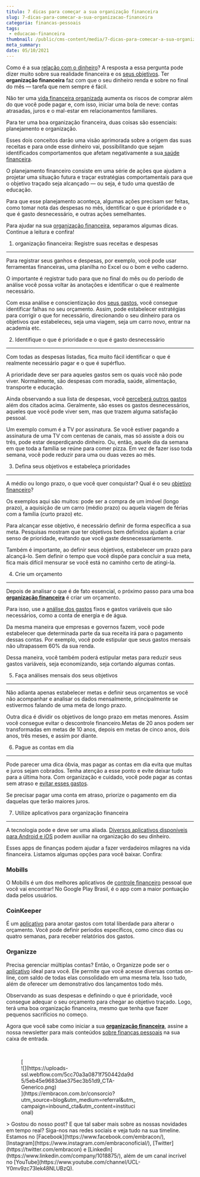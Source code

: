 ```yaml
---
titulo: 7 dicas para começar a sua organização financeira
slug: 7-dicas-para-comecar-a-sua-organizacao-financeira
categoria: financas-pessoais
tags:
 - educacao-financeira
thumbnail: /public/cms-content/media/7-dicas-para-comecar-a-sua-organizacao-financeira.jpg
meta_summary: 
date: 05/10/2021
---
```

Como é a sua [relação com o dinheiro](https://www.embracon.com.br/blog/planeje-sua-vida-financeira-e-fique-sempre-no-azul)? A resposta a essa pergunta pode dizer muito sobre sua realidade financeira e os [seus objetivos](https://www.embracon.com.br/blog/como-juntar-dinheiro-para-reformar-a-casa). Ter **organização financeira** faz com que o seu dinheiro renda e sobre no final do mês — tarefa que nem sempre é fácil.

Não ter uma [vida financeira organizada](https://www.embracon.com.br/blog/7-dicas-para-comecar-a-sua-organizacao-financeira) aumenta os riscos de comprar além do que você pode pagar e, com isso, iniciar uma bola de neve: contas atrasadas, juros e o mal-estar em relacionamentos familiares.

Para ter uma boa organização financeira, duas coisas são essenciais: planejamento e organização.

Esses dois conceitos darão uma visão aprimorada sobre a origem das suas receitas e para onde esse dinheiro vai, possibilitando que sejam identificados comportamentos que afetam negativamente a sua[ saúde financeira](https://www.embracon.com.br/blog/planeje-sua-vida-financeira-e-fique-sempre-no-azul).

O planejamento financeiro consiste em uma série de ações que ajudam a projetar uma situação futura e traçar estratégias comportamentais para que o objetivo traçado seja alcançado — ou seja, é tudo uma questão de educação.

Para que esse planejamento aconteça, algumas ações precisam ser feitas, como tomar nota das despesas no mês, identificar o que é prioridade e o que é gasto desnecessário, e outras ações semelhantes.

Para ajudar na sua [organização financeira](https://www.embracon.com.br/blog/7-dicas-para-comecar-a-sua-organizacao-financeira), separamos algumas dicas. Continue a leitura e confira!

1. organização financeira: Registre suas receitas e despesas
------------------------------------------------------------

Para registrar seus ganhos e despesas, por exemplo, você pode usar ferramentas financeiras, uma planilha no Excel ou o bom e velho caderno.

O importante é registrar tudo para que no final do mês ou do período de análise você possa voltar às anotações e identificar o que é realmente necessário.

Com essa análise e conscientização dos [seus gastos](https://www.embracon.com.br/blog/como-identificar-e-eliminar-gastos-desnecessarios), você consegue identificar falhas no seu orçamento. Assim, pode estabelecer estratégias para corrigir o que for necessário, direcionando o seu dinheiro para os objetivos que estabeleceu, seja uma viagem, seja um carro novo, entrar na academia etc.

2. Identifique o que é prioridade e o que é gasto desnecessário
---------------------------------------------------------------

Com todas as despesas listadas, fica muito fácil identificar o que é realmente necessário pagar e o que é supérfluo.

A prioridade deve ser para aqueles gastos sem os quais você não pode viver. Normalmente, são despesas com moradia, saúde, alimentação, transporte e educação.

Ainda observando a sua lista de despesas, você [perceberá outros gastos](https://www.embracon.com.br/blog/como-identificar-e-eliminar-gastos-desnecessarios) além dos citados acima. Geralmente, são esses os gastos desnecessários, aqueles que você pode viver sem, mas que trazem alguma satisfação pessoal.

Um exemplo comum é a TV por assinatura. Se você estiver pagando a assinatura de uma TV com centenas de canais, mas só assiste a dois ou três, pode estar desperdiçando dinheiro. Ou, então, aquele dia da semana em que toda a família se reúne para comer pizza. Em vez de fazer isso toda semana, você pode reduzir para uma ou duas vezes ao mês.

3. Defina seus objetivos e estabeleça prioridades
-------------------------------------------------

A médio ou longo prazo, o que você quer conquistar? Qual é o seu [objetivo financeiro](https://www.embracon.com.br/blog/planeje-sua-vida-financeira-e-fique-sempre-no-azul)?

Os exemplos aqui são muitos: pode ser a compra de um imóvel (longo prazo), a aquisição de um carro (médio prazo) ou aquela viagem de férias com a família (curto prazo) etc.

Para alcançar esse objetivo, é necessário definir de forma específica a sua meta. Pesquisas mostram que ter objetivos bem definidos ajudam a criar senso de prioridade, evitando que você gaste desnecessariamente.

Também é importante, ao definir seus objetivos, estabelecer um prazo para alcançá-lo. Sem definir o tempo que você dispõe para concluir a sua meta, fica mais difícil mensurar se você está no caminho certo de atingi-la.

4. Crie um orçamento
--------------------

Depois de analisar o que é de fato essencial, o próximo passo para uma boa [**organização financeira**](https://www.embracon.com.br/blog/7-dicas-para-comecar-a-sua-organizacao-financeira) é criar um orçamento.

Para isso, use a [análise dos gastos](https://www.embracon.com.br/blog/como-identificar-e-eliminar-gastos-desnecessarios) fixos e gastos variáveis que são necessários, como a conta de energia e de água.

Da mesma maneira que empresas e governos fazem, você pode estabelecer que determinada parte da sua receita irá para o pagamento dessas contas. Por exemplo, você pode estipular que seus gastos mensais não ultrapassem 60% da sua renda.

Dessa maneira, você também poderá estipular metas para reduzir seus gastos variáveis, seja economizando, seja cortando algumas contas.

5. Faça análises mensais dos seus objetivos
-------------------------------------------

Não adianta apenas estabelecer metas e definir seus orçamentos se você não acompanhar e analisar os dados mensalmente, principalmente se estivermos falando de uma meta de longo prazo.

Outra dica é dividir os objetivos de longo prazo em metas menores. Assim você consegue evitar o descontrole financeiro.Metas de 20 anos podem ser transformadas em metas de 10 anos, depois em metas de cinco anos, dois anos, três meses, e assim por diante.

6. Pague as contas em dia
-------------------------

Pode parecer uma dica óbvia, mas pagar as contas em dia evita que multas e juros sejam cobrados. Tenha atenção a esse ponto e evite deixar tudo para a última hora. Com organização e cuidado, você pode pagar as contas sem atraso e [evitar esses gastos](https://www.embracon.com.br/blog/como-identificar-e-eliminar-gastos-desnecessarios).

Se precisar pagar uma conta em atraso, priorize o pagamento em dia daquelas que terão maiores juros.

7. Utilize aplicativos para organização financeira
--------------------------------------------------

A tecnologia pode e deve ser uma aliada. [Diversos aplicativos disponíveis para Android e iOS](https://www.embracon.com.br/blog/4-aplicativos-de-financas-para-te-ajudar-a-economizar-mais-dinheiro) podem auxiliar na organização do seu dinheiro.

Esses apps de finanças podem ajudar a fazer verdadeiros milagres na vida financeira. Listamos algumas opções para você baixar. Confira:

### Mobills

O Mobills é um dos melhores aplicativos de [controle financeiro](https://www.embracon.com.br/blog/planeje-sua-vida-financeira-e-fique-sempre-no-azul) pessoal que você vai encontrar! No Google Play Brasil, é o app com a maior pontuação dada pelos usuários.

### CoinKeeper

É um [aplicativo](https://www.embracon.com.br/blog/4-aplicativos-de-financas-para-te-ajudar-a-economizar-mais-dinheiro) para anotar gastos com total liberdade para alterar o orçamento. Você pode definir períodos específicos, como cinco dias ou quatro semanas, para receber relatórios dos gastos.

### Organizze

Precisa gerenciar múltiplas contas? Então, o Organizze pode ser o [aplicativo](https://www.embracon.com.br/blog/4-aplicativos-de-financas-para-te-ajudar-a-economizar-mais-dinheiro) ideal para você. Ele permite que você acesse diversas contas on-line, com saldo de todas elas consolidado em uma mesma tela. Isso tudo, além de oferecer um demonstrativo dos lançamentos todo mês.

Observando as suas despesas e definindo o que é prioridade, você consegue adequar o seu orçamento para chegar ao objetivo traçado. Logo, terá uma boa organização financeira, mesmo que tenha que fazer pequenos sacrifícios no começo.

Agora que você sabe como iniciar a sua [**organização financeira**](https://www.embracon.com.br/blog/7-dicas-para-comecar-a-sua-organizacao-financeira), assine a nossa newsletter para mais conteúdos [sobre finanças pessoais](https://www.embracon.com.br/blog/planeje-sua-vida-financeira-e-fique-sempre-no-azul) na sua caixa de entrada.

‍

<figure class="w-richtext-figure-type-image w-richtext-align-center" style="max-width:310px">[<div>![](https://uploads-ssl.webflow.com/5cc70a3a0871f750442da9d5/5eb45e9683dae375ec3b51d9_CTA-Generico.png)</div>](https://embracon.com.br/consorcio?utm_source=blog&utm_medium=referral&utm_campaign=inbound_cta&utm_content=institucional)</figure>> Gostou do nosso post? E que tal saber mais sobre as nossas novidades em tempo real? Siga-nos nas redes sociais e veja tudo na sua timeline. Estamos no [Facebook](https://www.facebook.com/embracon/), [Instagram](https://www.instagram.com/embraconoficial/), [Twitter](https://twitter.com/embracon) e [LinkedIn](https://www.linkedin.com/company/1018875/), além de um canal incrível no [YouTube](https://www.youtube.com/channel/UCL-Y0mv9zc73Iek48NLUBzQ).
